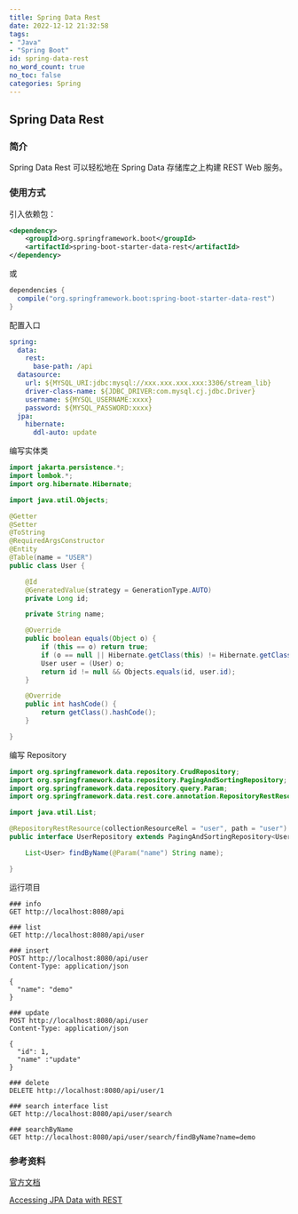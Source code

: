 ```yaml
---
title: Spring Data Rest
date: 2022-12-12 21:32:58
tags:
- "Java"
- "Spring Boot"
id: spring-data-rest
no_word_count: true
no_toc: false
categories: Spring
---
```


## Spring Data Rest

### 简介

Spring Data Rest 可以轻松地在 Spring Data 存储库之上构建 REST Web 服务。

### 使用方式

引入依赖包：

```xml
<dependency>
    <groupId>org.springframework.boot</groupId>
    <artifactId>spring-boot-starter-data-rest</artifactId>
</dependency>
```

或

```groovy
dependencies {
  compile("org.springframework.boot:spring-boot-starter-data-rest")
}
```

配置入口

```yaml
spring:
  data:
    rest:
      base-path: /api
  datasource:
    url: ${MYSQL_URI:jdbc:mysql://xxx.xxx.xxx.xxx:3306/stream_lib}
    driver-class-name: ${JDBC_DRIVER:com.mysql.cj.jdbc.Driver}
    username: ${MYSQL_USERNAME:xxxx}
    password: ${MYSQL_PASSWORD:xxxx}
  jpa:
    hibernate:
      ddl-auto: update
```

编写实体类

```java
import jakarta.persistence.*;
import lombok.*;
import org.hibernate.Hibernate;

import java.util.Objects;

@Getter
@Setter
@ToString
@RequiredArgsConstructor
@Entity
@Table(name = "USER")
public class User {

    @Id
    @GeneratedValue(strategy = GenerationType.AUTO)
    private Long id;

    private String name;

    @Override
    public boolean equals(Object o) {
        if (this == o) return true;
        if (o == null || Hibernate.getClass(this) != Hibernate.getClass(o)) return false;
        User user = (User) o;
        return id != null && Objects.equals(id, user.id);
    }

    @Override
    public int hashCode() {
        return getClass().hashCode();
    }

}
```

编写 Repository 

```java
import org.springframework.data.repository.CrudRepository;
import org.springframework.data.repository.PagingAndSortingRepository;
import org.springframework.data.repository.query.Param;
import org.springframework.data.rest.core.annotation.RepositoryRestResource;

import java.util.List;

@RepositoryRestResource(collectionResourceRel = "user", path = "user")
public interface UserRepository extends PagingAndSortingRepository<User, Long>, CrudRepository<User, Long> {

    List<User> findByName(@Param("name") String name);

}
```

运行项目

```http request
### info
GET http://localhost:8080/api

### list
GET http://localhost:8080/api/user

### insert
POST http://localhost:8080/api/user
Content-Type: application/json

{
  "name": "demo"
}

### update
POST http://localhost:8080/api/user
Content-Type: application/json

{
  "id": 1,
  "name" :"update"
}

### delete
DELETE http://localhost:8080/api/user/1

### search interface list
GET http://localhost:8080/api/user/search

### searchByName
GET http://localhost:8080/api/user/search/findByName?name=demo
```

### 参考资料

[官方文档](https://docs.spring.io/spring-data/rest/docs/current/reference/html/)

[Accessing JPA Data with REST](https://spring.io/guides/gs/accessing-data-rest/)
